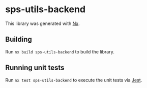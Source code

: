 # sps-utils-backend

This library was generated with [Nx](https://nx.dev).

## Building

Run `nx build sps-utils-backend` to build the library.

## Running unit tests

Run `nx test sps-utils-backend` to execute the unit tests via [Jest](https://jestjs.io).
